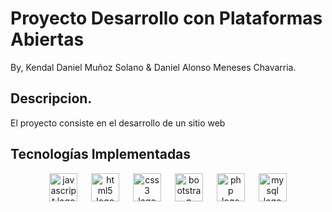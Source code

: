 # Proyecto Desarrollo con Plataformas Abiertas
By, Kendal Daniel Muñoz Solano & Daniel Alonso Meneses Chavarria.

## Descripcion.
El proyecto consiste en el desarrollo de un sitio web 

##

## Tecnologías Implementadas

<div align="center">
  <img src="https://cdn.jsdelivr.net/gh/devicons/devicon/icons/javascript/javascript-original.svg" height="45" alt="javascript logo"  />
  <img width="14" />
  <img src="https://cdn.jsdelivr.net/gh/devicons/devicon/icons/html5/html5-plain-wordmark.svg" height="45" alt="html5 logo"  />
  <img width="14" />
  <img src="https://cdn.jsdelivr.net/gh/devicons/devicon/icons/css3/css3-plain-wordmark.svg" height="45" alt="css3 logo"  />
  <img width="14" />
  <img src="https://cdn.jsdelivr.net/gh/devicons/devicon/icons/bootstrap/bootstrap-original-wordmark.svg" height="45" alt="bootstrap logo"  />
  <img width="14" />
  <img src="https://skillicons.dev/icons?i=php" height="45" alt="php logo"  />
  <img width="14" />
  <img src="https://cdn.simpleicons.org/mysql/4479A1" height="45" alt="mysql logo"  />
</div>


###
